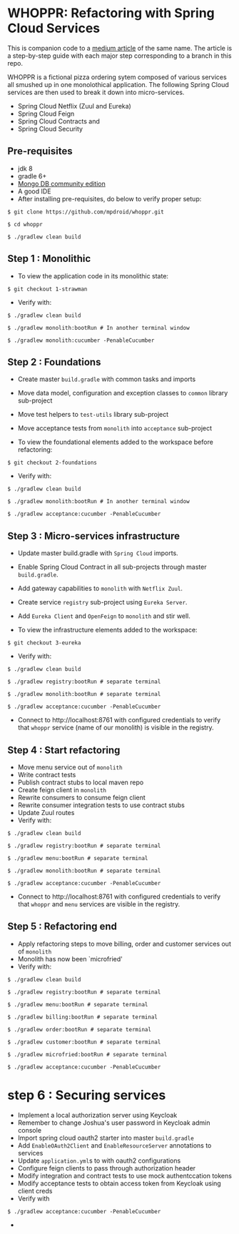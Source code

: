 # WHOPPR: Refactoring with Spring Cloud Services
This is companion code to a [medium article](https://medium.com/p/1ac7a0803db7/edit) of the same name.
The article is a step-by-step guide with each major step corresponding to a branch in this repo.

WHOPPR is a fictional pizza ordering sytem composed of various services all smushed up in one monolothical application.
The following Spring Cloud services are then used to break it down into micro-services.
- Spring Cloud Netflix (Zuul and Eureka)
- Spring Cloud Feign
- Spring Cloud Contracts and
- Spring Cloud Security


## Pre-requisites
- jdk 8
- gradle 6+
- [Mongo DB community edition](https://docs.mongodb.com/manual/administration/install-community/)
- A good IDE
- After installing pre-requisites, do below to verify proper setup:
```
$ git clone https://github.com/mpdroid/whoppr.git

$ cd whoppr

$ ./gradlew clean build
```

## Step 1 : Monolithic

- To view the application code in its monolithic state:
```
$ git checkout 1-strawman
```
- Verify with:
```
$ ./gradlew clean build

$ ./gradlew monolith:bootRun # In another terminal window

$ ./gradlew monolith:cucumber -PenableCucumber 
```

## Step 2 : Foundations

- Create master `build.gradle` with common tasks and imports
- Move data model, configuration and exception classes to `common` library sub-project
- Move test helpers to `test-utils` library sub-project
- Move acceptance tests from `monolith` into `acceptance` sub-project

- To view the foundational elements added to the workspace before refactoring:
```
$ git checkout 2-foundations
```
- Verify with:
```
$ ./gradlew clean build

$ ./gradlew monolith:bootRun # In another terminal window

$ ./gradlew acceptance:cucumber -PenableCucumber 
```

## Step 3 : Micro-services infrastructure

- Update master build.gradle with `Spring Cloud` imports.
- Enable Spring Cloud Contract in all sub-projects through master `build.gradle`.
- Add gateway capabilities to `monolith` with `Netflix Zuul`.
- Create service `registry` sub-project using `Eureka Server`.
- Add `Eureka Client` and `OpenFeign` to `monolith` and stir well.

- To view the infrastructure elements added to the workspace:
```
$ git checkout 3-eureka
```
- Verify with:
```
$ ./gradlew clean build

$ ./gradlew registry:bootRun # separate terminal

$ ./gradlew monolith:bootRun # separate terminal

$ ./gradlew acceptance:cucumber -PenableCucumber 
```
- Connect to http://localhost:8761 with configured credentials to verify that `whoppr` service (name of our monolith) is visible in the registry. 

## Step 4 : Start refactoring

- Move menu service out of `monolith`
- Write contract tests
- Publish contract stubs to local maven repo
- Create feign client in `monolith`
- Rewrite consumers to consume feign client
- Rewrite consumer integration tests to use contract stubs
- Update Zuul routes
- Verify with:
```
$ ./gradlew clean build

$ ./gradlew registry:bootRun # separate terminal

$ ./gradlew menu:bootRun # separate terminal

$ ./gradlew monolith:bootRun # separate terminal

$ ./gradlew acceptance:cucumber -PenableCucumber 
```
- Connect to http://localhost:8761 with configured credentials to verify that `whoppr` and `menu` services are visible in the registry. 

## Step 5 : Refactoring end

- Apply refactoring steps to move billing, order and customer services out of `monolith`
- Monolith has now been `microfried'
- Verify with:
```
$ ./gradlew clean build

$ ./gradlew registry:bootRun # separate terminal

$ ./gradlew menu:bootRun # separate terminal

$ ./gradlew billing:bootRun # separate terminal

$ ./gradlew order:bootRun # separate terminal

$ ./gradlew customer:bootRun # separate terminal

$ ./gradlew microfried:bootRun # separate terminal

$ ./gradlew acceptance:cucumber -PenableCucumber 
```
 
# step 6 : Securing services

- Implement a local authorization server using Keycloak
- Remember to change Joshua's user password in Keycloak admin console
- Import spring cloud oauth2 starter into master `build.gradle`
- Add `EnableOAuth2Client` and `EnableResourceServer` annotations to services
- Update `application.yml`s to with oauth2 configurations
- Configure feign clients to pass through authorization header
- Modify integration and contract tests to use mock authentccation tokens
- Modify acceptance tests to obtain access token from Keycloak using client creds
- Verify with
```
$ ./gradlew acceptance:cucumber -PenableCucumber 
```
- 


